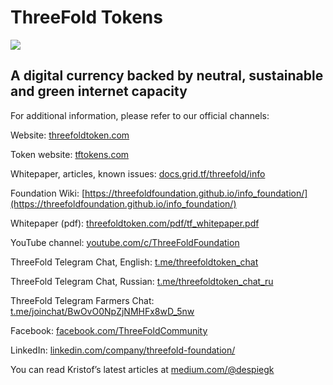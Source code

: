 # ThreeFold Tokens

[![](https://images.unsplash.com/photo-1499334758287-dc8133b315e9?ixlib=rb-0.3.5&ixid=eyJhcHBfaWQiOjEyMDd9&s=29a7b95a9ad9b0825b929ec242afc300&auto=format&fit=crop&w=3450&q=80)](https://www.youtube.com/watch?v=4exjbFvnGkk)

## A digital currency backed by neutral, sustainable and green internet capacity


For additional information, please refer to our official channels: 

Website: [threefoldtoken.com](https://threefoldtoken.com/) 

Token website: [tftokens.com](http://www.tftokens.com/)

Whitepaper, articles, known issues: [docs.grid.tf/threefold/info](https://docs.grid.tf/threefold/info) 

Foundation Wiki: [https://threefoldfoundation.github.io/info_foundation/](https://threefoldfoundation.github.io/info_foundation/)

Whitepaper (pdf): [threefoldtoken.com/pdf/tf_whitepaper.pdf](https://threefoldtoken.com/pdf/tf_whitepaper.pdf)

YouTube channel: [youtube.com/c/ThreeFoldFoundation](https://www.youtube.com/c/ThreeFoldFoundation)

ThreeFold Telegram Chat, English: [t.me/threefoldtoken_chat](https://t.me/threefoldtoken_chat)

ThreeFold Telegram Chat, Russian: [t.me/threefoldtoken_chat_ru](https://t.me/threefoldtoken_chat_ru)

ThreeFold Telegram Farmers Chat: [t.me/joinchat/BwOvO0NpZjNMHFx8wD_5nw](https://t.me/joinchat/BwOvO0NpZjNMHFx8wD_5nw)

Facebook: [facebook.com/ThreeFoldCommunity](https://www.facebook.com/ThreeFoldCommunity)

LinkedIn: [linkedin.com/company/threefold-foundation/](https://www.linkedin.com/company/threefold-foundation/)

You can read Kristof’s latest articles at [medium.com/@despiegk](https://medium.com/@despiegk)
